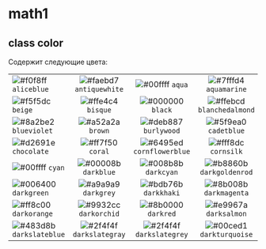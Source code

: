# math1

## class color 
Cодержит следующие цвета:

|               |               |               |               |               |          |
| ------------- |:-------------:|:-------------:|:-------------:|:-------------:| --------:|
![#f0f8ff](https://via.placeholder.com/15/f0f8ff/000000?text=+) `aliceblue` | ![#faebd7](https://via.placeholder.com/15/faebd7/000000?text=+) `antiquewhite` | ![#00ffff](https://via.placeholder.com/15/00ffff/000000?text=+) `aqua` | ![#7fffd4](https://via.placeholder.com/15/7fffd4/000000?text=+) `aquamarine` | ![#f0ffff](https://via.placeholder.com/15/f0ffff/000000?text=+) `azure`
![#f5f5dc](https://via.placeholder.com/15/f5f5dc/000000?text=+) `beige` | ![#ffe4c4](https://via.placeholder.com/15/ffe4c4/000000?text=+) `bisque` | ![#000000](https://via.placeholder.com/15/000000/000000?text=+) `black` | ![#ffebcd](https://via.placeholder.com/15/ffebcd/000000?text=+) `blanchedalmond` | ![#0000ff](https://via.placeholder.com/15/0000ff/000000?text=+) `blue`
![#8a2be2](https://via.placeholder.com/15/8a2be2/000000?text=+) `blueviolet` | ![#a52a2a](https://via.placeholder.com/15/a52a2a/000000?text=+) `brown` | ![#deb887](https://via.placeholder.com/15/deb887/000000?text=+) `burlywood` | ![#5f9ea0](https://via.placeholder.com/15/5f9ea0/000000?text=+) `cadetblue` | ![#7fff00](https://via.placeholder.com/15/7fff00/000000?text=+) `chartreuse`
![#d2691e](https://via.placeholder.com/15/d2691e/000000?text=+) `chocolate` | ![#ff7f50](https://via.placeholder.com/15/ff7f50/000000?text=+) `coral` | ![#6495ed](https://via.placeholder.com/15/6495ed/000000?text=+) `cornflowerblue` | ![#fff8dc](https://via.placeholder.com/15/fff8dc/000000?text=+) `cornsilk` | ![#dc143c](https://via.placeholder.com/15/dc143c/000000?text=+) `crimson`
![#00ffff](https://via.placeholder.com/15/00ffff/000000?text=+) `cyan` | ![#00008b](https://via.placeholder.com/15/00008b/000000?text=+) `darkblue` | ![#008b8b](https://via.placeholder.com/15/008b8b/000000?text=+) `darkcyan` | ![#b8860b](https://via.placeholder.com/15/b8860b/000000?text=+) `darkgoldenrod` | ![#a9a9a9](https://via.placeholder.com/15/a9a9a9/000000?text=+) `darkgray`
![#006400](https://via.placeholder.com/15/006400/000000?text=+) `darkgreen` |![#a9a9a9](https://via.placeholder.com/15/a9a9a9/000000?text=+) `darkgrey` |![#bdb76b](https://via.placeholder.com/15/bdb76b/000000?text=+) `darkkhaki` |![#8b008b](https://via.placeholder.com/15/8b008b/000000?text=+) `darkmagenta`| ![#556b2f](https://via.placeholder.com/15/556b2f/000000?text=+) `darkolivegreen`
![#ff8c00](https://via.placeholder.com/15/ff8c00/000000?text=+) `darkorange` | ![#9932cc](https://via.placeholder.com/15/9932cc/000000?text=+) `darkorchid` |![#8b0000](https://via.placeholder.com/15/8b0000/000000?text=+) `darkred` |![#e9967a](https://via.placeholder.com/15/e9967a/000000?text=+) `darksalmon` | ![#8fbc8f](https://via.placeholder.com/15/8fbc8f/000000?text=+) `darkseagreen`
![#483d8b](https://via.placeholder.com/15/483d8b/000000?text=+) `darkslateblue` | ![#2f4f4f](https://via.placeholder.com/15/2f4f4f/000000?text=+) `darkslategray` | ![#2f4f4f](https://via.placeholder.com/15/2f4f4f/000000?text=+) `darkslategrey` | ![#00ced1](https://via.placeholder.com/15/00ced1/000000?text=+) `darkturquoise` | ![#9400d3](https://via.placeholder.com/15/9400d3/000000?text=+) `darkviolet`
